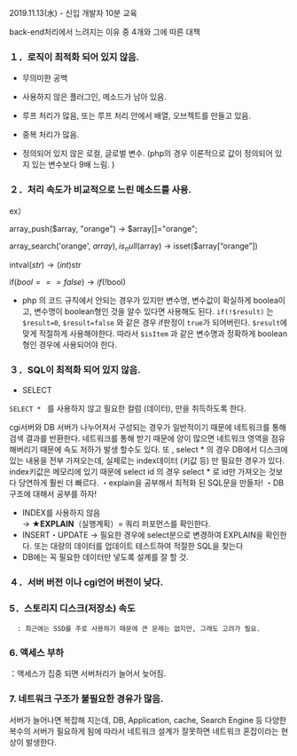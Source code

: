 2019.11.13(水) - 신입 개발자 10분 교육

back-end처리에서 느려지는 이유 중 4개와 그에 따른 대책

### １．로직이 최적화 되어 있지 않음.

- 무의미한 공백

- 사용하지 않은 플러그인, 메소드가 남아 있음. 

- 루프 처리가 많음, 또는 루프 처리 안에서 배열, 오브젝트를 만들고 있음. 

- 중복 처리가 많음. 

- 정의되어 있지 않은 로컬, 글로벌 변수.
  (php의 경우 이론적으로 값이 정의되어 있지 있는 변수보다 9배 느림. )

### ２．처리 속도가 비교적으로 느린 메소드를 사용. 

ex）

array_push($array, "orange") → $array[]="orange";

array_search('orange', $array), is_null($array) → isset($array[“orange”])

intval($str) → (int)$str

if($bool === false) → if(!$bool)  

* php 의 코드 규칙에서 안되는 경우가 있지만 변수명, 변수값이 확실하게 boolea이고, 변수명이 boolean형인 것을 알수 있다면 사용해도 된다.
  `if(!$result)` 는  `$result=0`, `$result=false` 와 같은 경우  if판정이 `true`가 되어버린다.
  `$result`에 맞게 적절하게 사용해야한다.
  따라서 `$isItem` 과 같은 변수명과 정확하게 boolean형인 경우에 사용되어야 한다. 

### ３．SQL이 최적화 되어 있지 않음. 

- SELECT 

`SELECT * ` 를 사용하지 않고 필요한 컬럼 (데이터), 만을 취득하도록 한다. 

cgi서버와 DB 서버가 나누어져서 구성되는 경우가 일반적이기 때문에 네트워크를 통해 검색 결과를 반환한다. 네트워크를 통해 받기 때문에 양이 많으면 네트워크 영역을 점유 해버리기 때문에 속도 저하가 발생 할수도 있다. 
또 , select * 의 경우 DB에서 디스크에 있는 내용을 전부 가져오는데, 실제로는 index데이터 (키값 등) 만 필요한 경우가 있다. index키값은 메모리에 있기 때문에 select id 의 경우 select * 로 id만 가져오는 것보다 당연하게 훨씬 더 빠르다.
・explain을 공부해서 최적화 된 SQL문을 만들자! 
・DB구조에 대해서 공부를 하자! 

* INDEX를 사용하지 않음  
   → ★**EXPLAIN**（실행계획）= 쿼리 퍼포먼스를 확인한다. 
* INSERT・UPDATE 
   → 필요한 경우에 select분으로 변경하여 EXPLAIN을 확인한다. 또는 대량의 데이터를 업데이트 테스트하여 적절한 SQL을 찾는다
* DB에는 꼭 필요한 데이터만 넣도록 설계를 잘 할 것. 

### ４．서버 버전 이나 cgi언어 버전이 낮다. 

### 5．스토리지 디스크(저장소) 속도

  	  : 최근에는 SSD를 주로 사용하기 때문에 큰 문제는 없지만, 그래도 고려가 필요.

### 6. 액세스 부하

：액세스가 집중 되면 서버처리가 늘어서 늦어짐. 

### 7. 네트워크 구조가 불필요한 경유가 많음. 

서버가 늘어나면 복잡해 지는데, DB, Application, cache, Search Engine 등 다양한 복수의 서버가 필요하게 됨에 따라서 네트워크 설계가 잘못하면 네트워크 혼잡이라는 현상이 발생한다. 